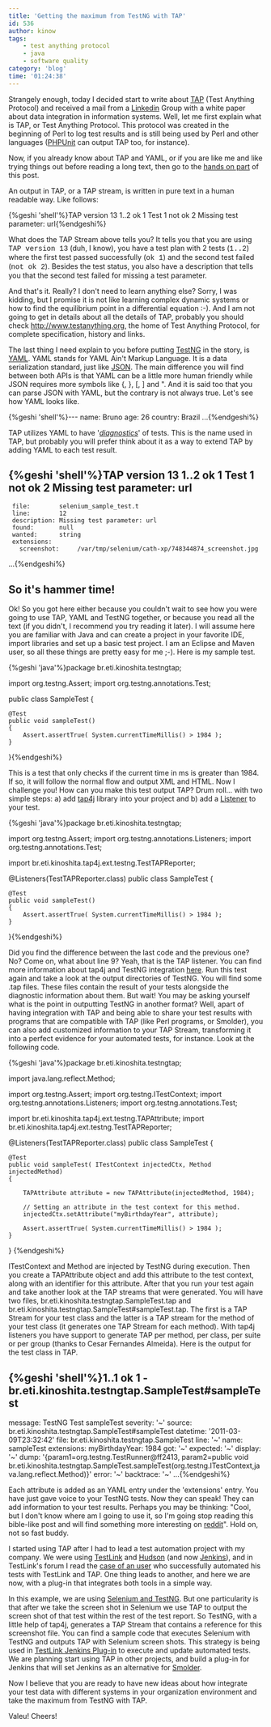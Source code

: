 ```yaml
---
title: 'Getting the maximum from TestNG with TAP'
id: 536
author: kinow
tags: 
    - test anything protocol
    - java
    - software quality
category: 'blog'
time: '01:24:38'
---
```

<p>Strangely enough, today I decided start to write about <a href="http://www.testanything.org">TAP</a> (Test Anything Protocol) and received a mail from a <a href="http://www.linkedin.com">Linkedin</a> Group with a white paper about data integration in information systems. Well, let me first explain what is TAP, or Test Anything Protocol. This protocol was created in the beginning of Perl to log test results and is still being used by Perl and other languages (<a href="https://github.com/sebastianbergmann/phpunit/">PHPUnit</a> can output TAP too, for instance).</p>

<p>Now, if you already know about TAP and YAML, or if you are like me and like trying things out before reading a long text, then go to the <a href="#hammertime">hands on part</a> of this post.</p>

<p>An output in TAP, or a TAP stream, is written in pure text in a human readable way. Like follows:</p>

{%geshi 'shell'%}TAP version 13
1..2
ok 1 Test 1
not ok 2 Missing test parameter: url{%endgeshi%}

<!--more-->

<p>What does the TAP Stream above tells you? It tells you that you are using <span style="font-family: courier, sans-serif">TAP version 13</span> (duh, I know), you have a test plan with 2 tests (<span style="font-family: courier, sans-serif">1..2</span>) where the first test passed successfully (<span style="font-family: courier, sans-serif">ok 1</span>) and the second test failed (<span style="font-family: courier, sans-serif">not ok 2</span>). Besides the test status, you also have a description that tells you that the second test failed for missing a test parameter.</p>

<p>And that's it. Really? I don't need to learn anything else? Sorry, I was kidding, but I promise it is not like learning complex dynamic systems or how to find the equilibrium point in a differential equation :-). And I am not going to get in details about all the details of TAP, probably you should check <a href="http://www.testanything.org">http://www.testanything.org</a>, the home of Test Anything Protocol, for complete specification, history and links.</p>

<p>The last thing I need explain to you before putting <a href="http://www.testng.org">TestNG</a> in the story, is <a href="http://yaml.org/">YAML</a>. YAML stands for YAML Ain't Markup Language. It is a data serialization standard, just like <a href="http://www.json.org/">JSON</a>. The main difference you will find between both APIs is that YAML can be a little more human friendly while JSON requires more symbols like {, }, [, ] and ". And it is said too that you can parse JSON with YAML, but the contrary is not always true. Let's see how YAML looks like.</p>

{%geshi 'shell'%}---
name: Bruno
age: 26
country: Brazil
...{%endgeshi%}

<p>TAP utilizes YAML to have '<i><a href="http://testanything.org/wiki/index.php/TAP_diagnostic_syntax">diagnostics</a></i>' of tests. This is the name used in TAP, but probably you will prefer think about it as a way to extend TAP by adding YAML to each test result.</p>

{%geshi 'shell'%}TAP version 13
1..2
ok 1 Test 1
not ok 2 Missing test parameter: url
---
     file:        selenium_sample_test.t
     line:        12
     description: Missing test parameter: url
     found:       null
     wanted:      string
     extensions:
       screenshot:     /var/tmp/selenium/cath-xp/748344874_screenshot.jpg
...{%endgeshi%}

<h2><a name="hammertime">So it's hammer time!</a></h2>

<p>Ok! So you got here either because you couldn't wait to see how you were going to use TAP, YAML and TestNG together, or because you read all the text (if you didn't, I recommend you try reading it later). I will assume here you are familiar with Java and can create a project in your favorite IDE, import libraries and set up a basic test project. I am an Eclipse and Maven user, so all these things are pretty easy for me ;-). Here is my sample test.</p>

{%geshi 'java'%}package br.eti.kinoshita.testngtap;

import org.testng.Assert;
import org.testng.annotations.Test;

public class SampleTest
{

	@Test
	public void sampleTest()
	{
		Assert.assertTrue( System.currentTimeMillis() > 1984 );
	}
	
}{%endgeshi%}

<p>This is a test that only checks if the current time in ms is greater than 1984. If so, it will follow the normal flow and output XML and HTML. Now I challenge you! How can you make this test output TAP? Drum roll... with two simple steps: a) add <a href="http://tap4j.sourceforge.net">tap4j</a> library into your project and b) add a <a href="http://testng.org/doc/documentation-main.html#testng-listeners">Listener</a> to your test.</p>

{%geshi 'java'%}package br.eti.kinoshita.testngtap;

import org.testng.Assert;
import org.testng.annotations.Listeners;
import org.testng.annotations.Test;

import br.eti.kinoshita.tap4j.ext.testng.TestTAPReporter;

@Listeners(TestTAPReporter.class)
public class SampleTest
{

	@Test
	public void sampleTest()
	{
		Assert.assertTrue( System.currentTimeMillis() > 1984 );
	}
	
}{%endgeshi%}

<p>Did you find the difference between the last code and the previous one? No? Come on, what about line 9? Yeah, that is the TAP listener. You can find more information about tap4j and TestNG integration <a href="http://tap4j.sourceforge.net/testng_support.html">here</a>. Run this test again and take a look at the output directories of TestNG. You will find some .tap files. These files contain the result of your tests alongside the diagnostic information about them. But wait! You may be asking yourself what is the point in outputting TestNG in another format? Well, apart of having integration with TAP and being able to share your test results with programs that are compatible with TAP (like Perl programs, or Smolder), you can also add customized information to your TAP Stream, transforming it into a perfect evidence for your automated tests, for instance. Look at the following code.</p>

{%geshi 'java'%}package br.eti.kinoshita.testngtap;

import java.lang.reflect.Method;

import org.testng.Assert;
import org.testng.ITestContext;
import org.testng.annotations.Listeners;
import org.testng.annotations.Test;

import br.eti.kinoshita.tap4j.ext.testng.TAPAttribute;
import br.eti.kinoshita.tap4j.ext.testng.TestTAPReporter;

@Listeners(TestTAPReporter.class)
public class SampleTest
{

	@Test
	public void sampleTest( ITestContext injectedCtx, Method injectedMethod)
	{
		
		TAPAttribute attribute = new TAPAttribute(injectedMethod, 1984);
		
		// Setting an attribute in the test context for this method.
		injectedCtx.setAttribute("myBirthdayYear", attribute);
		
		Assert.assertTrue( System.currentTimeMillis() > 1984 );
	}
	
}
{%endgeshi%}

<p>ITestContext and Method are injected by TestNG during execution. Then you create a TAPAttribute object and add this attribute to the test context, along with an identifier for this attribute. After that you run your test again and take another look at the TAP streams that were generated. You will have two files, br.eti.kinoshita.testngtap.SampleTest.tap and br.eti.kinoshita.testngtap.SampleTest#sampleTest.tap. The first is a TAP Stream for your test class and the latter is a TAP stream for the method of your test class (it generates one TAP Stream for each method). With tap4j listeners you have support to generate TAP per method, per class, per suite or per group (thanks to Cesar Fernandes Almeida). Here is the output for the test class in TAP.</p>

{%geshi 'shell'%}1..1
ok 1 - br.eti.kinoshita.testngtap.SampleTest#sampleTest
  ---
  message: TestNG Test sampleTest
  severity: '~'
  source: br.eti.kinoshita.testngtap.SampleTest#sampleTest
  datetime: '2011-03-09T23:32:42'
  file: br.eti.kinoshita.testngtap.SampleTest
  line: '~'
  name: sampleTest
  extensions:
    myBirthdayYear: 1984
  got: '~'
  expected: '~'
  display: '~'
  dump: '{param1=org.testng.TestRunner@ff2413, param2=public void br.eti.kinoshita.testngtap.SampleTest.sampleTest(org.testng.ITestContext,java.lang.reflect.Method)}'
  error: '~'
  backtrace: '~'
  ...{%endgeshi%}

<p>Each attribute is added as an YAML entry under the 'extensions' entry. You have just gave voice to your TestNG tests. Now they can speak! They can add information to your test results. Perhaps you may be thinking: "Cool, but I don't know where am I going to use it, so I'm going stop reading this bible-like post and will find something more interesting on <a href="http://www.reddit.com">reddit</a>". Hold on, not so fast buddy.</p>

<p>I started using TAP after I had to lead a test automation project with my company. We were using <a href="http://www.teamst.org">TestLink</a> and <a href="http://www.hudson-ci.org">Hudson</a> (and now <a href="http://www.jenkins-ci.org">Jenkins</a>), and in TestLink's forum I read the <a href="http://www.teamst.org/index.php/news-mainmenu-2/13-development/86-testlink-automation-with-tap-successful-story">case of an user</a> who successfully automated his tests with TestLink and TAP. One thing leads to another, and here we are now, with a plug-in that integrates both tools in a simple way.</p>

<p>In this example, we are using <a href="http://testng.org/doc/selenium.html">Selenium and TestNG</a>. But one particularity is that after we take the screen shot in Selenium we use TAP to output the screen shot of that test within the rest of the test report. So TestNG, with a little help of tap4j, generates a TAP Stream that contains a reference for this screenshot file. You can find a sample code that executes Selenium with TestNG and outputs TAP with Selenium screen shots. This strategy is being used in <a href="http://wiki.jenkins-ci.org/display/JENKINS/TestLink+Plugin">TestLink Jenkins Plug-in</a> to execute and update automated tests. We are planning start using TAP in other projects, and build a plug-in for Jenkins that will set Jenkins as an alternative for <a href="http://search.cpan.org/~wonko/Smolder-1.51/bin/smolder">Smolder</a>.</p>

<p>Now I believe that you are ready to have new ideas about how integrate your test data with different systems in your organization environment and take the maximum from TestNG with TAP.</p>

<p>Valeu! Cheers!</p>